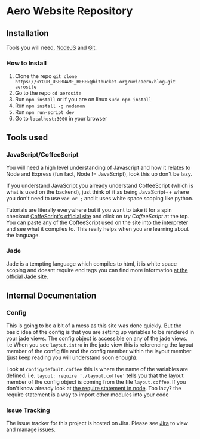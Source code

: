 # Aero Website Repository

## Installation
Tools you will need, [NodeJS](https://nodejs.org/en/) and [Git](https://git-scm.com/downloads). 

### How to Install

1. Clone the repo ``` git clone https://<YOUR_USERNAME_HERE>@bitbucket.org/uvicaero/blog.git aerosite ```
2. Go to the repo ``` cd aerosite ```
3. Run ``` npm install ``` or if you are on linux ``` sudo npm install ```
3. Run ``` npm install -g nodemon ```
3. Run ``` npm run-script dev ```
4. Go to ``` localhost:3000 ``` in your browser

## Tools used

### JavaScript/CoffeeScript
You will need a high level understanding of Javascript and how it relates to Node and Express (fun fact, Node != JavaScript), look this up don't be lazy.

If you understand JavaScript you already understand CoffeeScript (which is what is used on the backend), just think of it as being JavaScript++ where you don't need to use ``` var or ; ``` and it uses white space scoping like python. 

Tutorials are literally everywhere but if you want to take it for a spin checkout [CoffeScript's official site](http://coffeescript.org/) and click on *try CoffeeScript* at the top. You can paste any of the CoffeeScript used on the site into the interpreter and see what it compiles to. This really helps when you are learning about the language.

### Jade
Jade is a tempting language which compiles to html, it is white space scoping and doesnt require end tags you can find more information [at the official Jade site](http://jade-lang.com/). 

## Internal Documentation
### Config
This is going to be a bit of a mess as this site was done quickly. But the basic idea of the config is that you are setting up variables to be rendered in your jade views. The config object is accessible on any of the jade views. i.e When you see ``` layout.intro ``` in the jade view this is referencing the layout member of the config file and the config member within the layout member (just keep reading you will understand soon enough).

Look at ``` config/default.coffee ``` this is where the name of the variables are defined. i.e. ``` layout: require './layout.coffee' ``` tells you that the layout member of the config object is coming from the file ``` layout.coffee ```. If you don't know already look at [the require statement in node](https://gist.github.com/branneman/8048520). Too lazy? the require statement is a way to import other modules into your code

### Issue Tracking
The issue tracker for this project is hosted on Jira. Please see [Jira](http://jira.uvicaero.com/secure/RapidBoard.jspa?rapidView=3) to view and manage issues.
